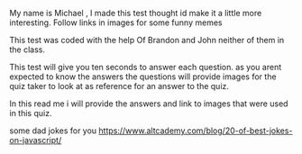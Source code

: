My name is Michael , I made this test thought id make it a little more interesting. Follow links in images for some funny memes

This test was coded with the help Of Brandon and John neither of them in the class. 

This test will give you ten seconds to answer each question.
as you arent expected to know the answers the questions will provide images
for the quiz taker to look at as reference for an answer to the quiz.

In this read me i will provide the answers and link to images that were used in this 
quiz.


some dad jokes for you
https://www.altcademy.com/blog/20-of-best-jokes-on-javascript/
